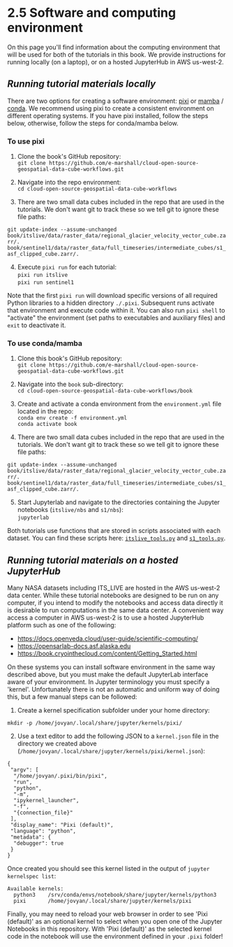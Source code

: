 # 2.5 Software and computing environment

On this page you'll find information about the computing environment that will be used for both of the tutorials in this book. We provide instructions for running locally (on a laptop), or on a hosted JupyterHub in AWS us-west-2.

## *Running tutorial materials locally*

There are two options for creating a software environment: [pixi](https://pixi.sh/latest/) or [mamba](https://mamba.readthedocs.io/en/latest/) / [conda](https://docs.conda.io/projects/conda/en/latest/user-guide/getting-started.html). We recommend using pixi to create a consistent environment on different operating systems. If you have pixi installed, follow the steps below, otherwise, follow the steps for conda/mamba below.

### To use pixi
1. Clone the book's GitHub repository:   
    ```git clone https://github.com/e-marshall/cloud-open-source-geospatial-data-cube-workflows.git```

2. Navigate into the repo environment:  
```cd cloud-open-source-geospatial-data-cube-workflows```

3. There are two small data cubes included in the repo that are used in the tutorials. We don't want git to track these so we tell git to ignore these file paths:

```git update-index --assume-unchanged book/itslive/data/raster_data/regional_glacier_velocity_vector_cube.zarr/. book/sentinel1/data/raster_data/full_timeseries/intermediate_cubes/s1_asf_clipped_cube.zarr/.```

4. Execute `pixi run` for each tutorial:  
```pixi run itslive```  
```pixi run sentinel1```  

Note that the first `pixi run` will download specific versions of all required Python libraries to a hidden directory `./.pixi`. Subsequent runs activate that environment and execute code within it. You can also run `pixi shell` to "activate" the environment (set paths to executables and auxiliary files) and `exit` to deactivate it. 

### To use conda/mamba

1. Clone this book's GitHub repository:  
```git clone https://github.com/e-marshall/cloud-open-source-geospatial-data-cube-workflows.git```

2. Navigate into the `book` sub-directory:    
```cd cloud-open-source-geospatial-data-cube-workflows/book```

3. Create and activate a conda environment from the `environment.yml` file located in the repo:  
```conda env create -f environment.yml```  
```conda activate book```

4. There are two small data cubes included in the repo that are used in the tutorials. We don't want git to track these so we tell git to ignore these file paths:

```git update-index --assume-unchanged book/itslive/data/raster_data/regional_glacier_velocity_vector_cube.zarr/. book/sentinel1/data/raster_data/full_timeseries/intermediate_cubes/s1_asf_clipped_cube.zarr/.```

5. Start Jupyterlab and navigate to the directories containing the Jupyter notebooks (`itslive/nbs` and `s1/nbs`):    
```jupyterlab```

Both tutorials use functions that are stored in scripts associated with each dataset. You can find these scripts here: [`itslive_tools.py`](../itslive/nbs/itslive_tools.py) and [`s1_tools.py`](../sentinel1/nbs/s1_tools.py).


## *Running tutorial materials on a hosted JupyterHub*

Many NASA datasets including ITS_LIVE are hosted in the AWS us-west-2 data center. While these tutorial notebooks are designed to be run on any computer, if you intend to modify the notebooks and access data directly it is desirable to run computations in the same data center. A convenient way access a computer in AWS us-west-2 is to use a hosted JupyterHub platform such as one of the following:

- https://docs.openveda.cloud/user-guide/scientific-computing/
- https://opensarlab-docs.asf.alaska.edu
- https://book.cryointhecloud.com/content/Getting_Started.html

On these systems you can install software environment in the same way described above, but you must make the default JupyterLab interface aware of your environment. In Jupyter terminology you must specify a 'kernel'. Unfortunately there is not an automatic and uniform way of doing this, but a few manual steps can be followed:

1. Create a kernel specification subfolder under your home directory:
```
mkdir -p /home/jovyan/.local/share/jupyter/kernels/pixi/
```

2. Use a text editor to add the following JSON to a `kernel.json` file in the directory we created above (`/home/jovyan/.local/share/jupyter/kernels/pixi/kernel.json`):
```
{
 "argv": [
  "/home/jovyan/.pixi/bin/pixi",
  "run",
  "python",
  "-m",
  "ipykernel_launcher",
  "-f",
  "{connection_file}"
 ],
 "display_name": "Pixi (default)",
 "language": "python",
 "metadata": {
  "debugger": true
 }
}
```

Once created you should see this kernel listed in the output of `jupyter kernelspec list`:
```
Available kernels:
  python3    /srv/conda/envs/notebook/share/jupyter/kernels/python3
  pixi       /home/jovyan/.local/share/jupyter/kernels/pixi
```

Finally, you may need to reload your web browser in order to see 'Pixi (default)' as an optional kernel to select when you open one of the Jupyter Notebooks in this repository. With 'Pixi (default)' as the selected kernel code in the notebook will use the environment defined in your `.pixi` folder!




